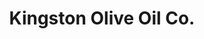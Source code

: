 ---
title: "Kingston Olive Oil Co."
url: /prince-edward/kingston-olive-oil-co/
shop: convenience
---
